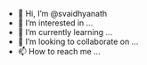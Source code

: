 - 👋 Hi, I’m @svaidhyanath
- 👀 I’m interested in ...
- 🌱 I’m currently learning ...
- 💞️ I’m looking to collaborate on ...
- 📫 How to reach me ...

<!---
svaidhyanath/svaidhyanath is a ✨ special ✨ repository because its `README.md` (this file) appears on your GitHub profile.
You can click the Preview link to take a look at your changes.
This project is tested with Browserstack
--->
